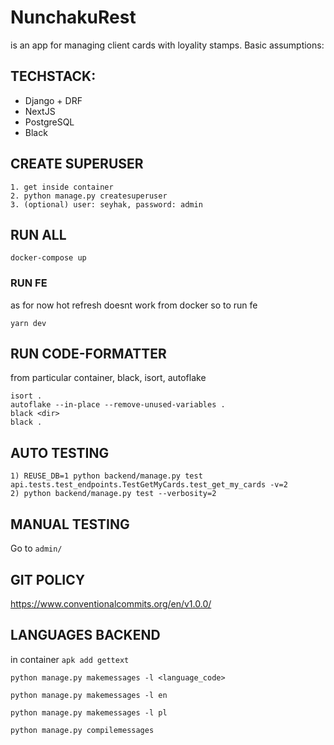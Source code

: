 # NunchakuRest
is an app for managing client cards with loyality stamps. Basic assumptions:

## TECHSTACK:

* Django + DRF
* NextJS
* PostgreSQL
* Black

## CREATE SUPERUSER ##
```
1. get inside container
2. python manage.py createsuperuser
3. (optional) user: seyhak, password: admin
```
## RUN ALL ##
```
docker-compose up
```
### RUN FE
as for now hot refresh doesnt work from docker so to run fe
```
yarn dev
```


## RUN CODE-FORMATTER

from particular container, black, isort, autoflake 
```
isort .
autoflake --in-place --remove-unused-variables .
black <dir>
black .
```

## AUTO TESTING
```
1) REUSE_DB=1 python backend/manage.py test api.tests.test_endpoints.TestGetMyCards.test_get_my_cards -v=2
2) python backend/manage.py test --verbosity=2
```
## MANUAL TESTING

Go to `admin/`

## GIT POLICY

https://www.conventionalcommits.org/en/v1.0.0/


## LANGUAGES BACKEND
in container `apk add gettext`

`python manage.py makemessages -l <language_code>`

`python manage.py makemessages -l en`

`python manage.py makemessages -l pl`

`python manage.py compilemessages`
